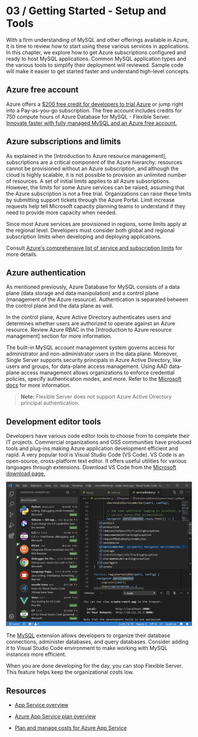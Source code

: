 # 03 / Getting Started - Setup and Tools

With a firm understanding of MySQL and other offerings available in Azure, it is time to review how to start using these various services in applications. In this chapter, we explore how to get Azure subscriptions configured and ready to host MySQL applications. Common MySQL application types and the various tools to simplify their deployment will reviewed. Sample code will make it easier to get started faster and understand high-level concepts.

## Azure free account

Azure offers a [$200 free credit for developers to trial Azure](https://azure.microsoft.com/free) or jump right into a Pay-as-you-go subscription. The free account includes credits for 750 compute hours of Azure Database for MySQL - Flexible Server. [Innovate faster with fully managed MySQL and an Azure free account.](https://docs.microsoft.com/azure/mysql/flexible-server/how-to-deploy-on-azure-free-account/)

## Azure subscriptions and limits

As explained in the [Introduction to Azure resource management], subscriptions are a critical component of the Azure hierarchy: resources cannot be provisioned without an Azure subscription, and although the cloud is highly scalable, it is not possible to provision an unlimited number of resources. A set of initial limits applies to all Azure subscriptions. However, the limits for some Azure services can be raised, assuming that the Azure subscription is not a free trial. Organizations can raise these limits by submitting support tickets through the Azure Portal. Limit increase requests help tell Microsoft capacity planning teams to understand if they need to provide more capacity when needed.

Since most Azure services are provisioned in regions, some limits apply at the regional level. Developers must consider both global and regional subscription limits when developing and deploying applications.

Consult [Azure's comprehensive list of service and subscription limits](https://docs.microsoft.com/azure/azure-resource-manager/management/azure-subscription-service-limits) for more details.

## Azure authentication

As mentioned previously, Azure Database for MySQL consists of a data plane (data storage and data manipulation) and a control plane (management of the Azure resource). Authentication is separated between the control plane and the data plane as well.

In the control plane, Azure Active Directory authenticates users and determines whether users are authorized to operate against an Azure resource. Review Azure RBAC in the [Introduction to Azure resource management] section for more information.

The built-in MySQL account management system governs access for administrator and non-administrator users in the data plane. Moreover, Single Server supports security principals in Azure Active Directory, like users and groups, for data-plane access management. Using AAD data-plane access management allows organizations to enforce credential policies, specify authentication modes, and more. Refer to the [Microsoft docs](https://docs.microsoft.com/azure/mysql/concepts-azure-ad-authentication) for more information.

> **Note:** Flexible Server does not support Azure Active Directory principal authentication.

## Development editor tools

Developers have various code editor tools to choose from to complete their IT projects. Commercial organizations and OSS communities have produced tools and plug-ins making Azure application development efficient and rapid. A very popular tool is Visual Studio Code (VS Code). VS Code is an open-source, cross-platform text editor. It offers useful utilities for various languages through extensions. Download VS Code from the [Microsoft download page.](https://code.visualstudio.com/download)

![A simple screenshot of Visual Studio Code.](media/VSCode_screenshot.png "Visual Studio Code")

The [MySQL](https://marketplace.visualstudio.com/items?itemName=formulahendry.vscode-mysql) extension allows developers to organize their database connections, administer databases, and query databases. Consider adding it to Visual Studio Code environment to make working with MySQL instances more efficient.

When you are done developing for the day, you can stop Flexible Server. This feature helps keep the organizational costs low.

## Resources

- [App Service overview](https://docs.microsoft.com/azure/app-service/overview)

- [Azure App Service plan overview](https://docs.microsoft.com/azure/app-service/overview-hosting-plans)
  
- [Plan and manage costs for Azure App Service](https://docs.microsoft.com/azure/app-service/overview-manage-costs)
